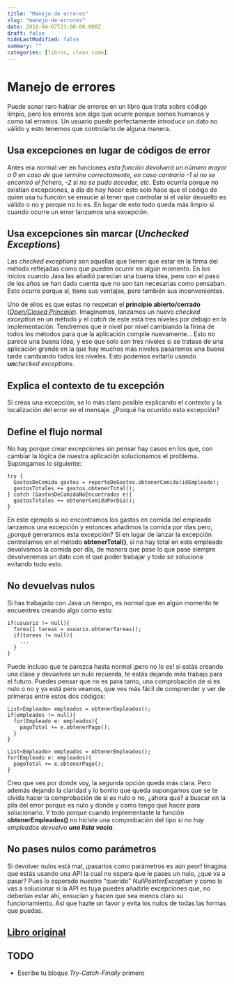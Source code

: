 ```yaml
---
title: "Manejo de errores"
slug: "manejo-de-errores"
date: 2018-04-07T23:00:00.000Z
draft: false
hideLastModified: false
summary: ""
categories: [libros, clean code]
---
```


Manejo de errores
================================================================================

  Puede sonar raro hablar de errores en un libro que trata sobre código limpio,
  pero los errores son algo que ocurre porque somos humanos y como tal erramos.
  Un usuario puede perfectamente introducir un dato no válido y esto tenemos que
  controlarlo de alguna manera.

Usa excepciones en lugar de códigos de error
--------------------------------------------------------------------------------

  Antes era normal ver en funciones _esta función devolverá un número mayor a 0
  en caso de que termine correctamente, en caso contrario -1 si no se encontró
  el fichero, -2 si no se pudo acceder, etc_. Esto ocurría porque no existían
  excepciones, a día de hoy hacer esto solo hace que el código de quien usa tu
  función se ensucie al tener que controlar si el valor devuelto es válido o no
  y porque no lo es. En lugar de esto todo queda más limpio si cuando ocurre un
  error lanzamos una excepción.

Usa excepciones sin marcar (_**Un**checked Exceptions_)
--------------------------------------------------------------------------------

  Las _checked exceptions_ son aquellas que tienen que estar en la firma del
  método reflejadas como que pueden ocurrir en algún momento. En los inicios
  cuando Java las añadió parecían una buena idea, pero con el paso de los años
  se han dado cuenta que no son tan necesarias como pensaban. Esto ocurre porque
  si, tiene sus ventajas, pero también sus inconvenientes.

  Uno de ellos es que estas no respetan el **principio abierto/cerrado**
  (_[Open/Closed Principle]_). Imaginemos, lanzamos un nuevo _checked
  exception_ en un método y el _catch_ de este está tres niveles por debajo en
  la implementación. Tendremos que ir nivel por nivel cambiando la firma de
  todos los métodos para que la aplicación compile nuevamente... Esto no parece
  una buena idea, y eso que solo son tres niveles si se tratase de una
  aplicación grande en la que hay muchos más niveles pasaremos una buena tarde
  cambiando todos los niveles. Esto podemos evitarlo usando _**un**checked
  exceptions_.

Explica el contexto de tu excepción
--------------------------------------------------------------------------------

  Si creas una excepción, se lo más claro posible explicando el contexto y la
  localización del error en el mensaje. ¿Porqué ha ocurrido esta excepción?

Define el flujo normal
--------------------------------------------------------------------------------

  No hay porque crear excepciones sin pensar hay casos en los que, con cambiar
  la  lógica de nuestra aplicación solucionamos el problema. Supongamos lo
  siguiente:

  ``````````````````````````````````````````````````````````````````````````````
  try {
    GastosDeComida gastos = reporteDeGastos.obtenerComida(idEmpleado);
    gastosTotales += gastos.obtenerTotal();
  } catch (GastosDeComidaNoEncontrados e){
    gastosTotales += obtenerComidaPorDia();
  }
  ``````````````````````````````````````````````````````````````````````````````

  En este ejemplo si no encontramos los gastos en comida del empleado lanzamos
  una excepción y entonces añadimos la comida por días pero, ¿porqué generamos
  esta excepción? Si en lugar de lanzar la excepción controlamos en el método
  **obtenerTotal()**, si no hay total en este empleado devolvamos la comida por
  día, de manera que pase lo que pase siempre devolveremos un dato con el que
  poder trabajar y todo se soluciona evitando todo esto.

No devuelvas nulos
--------------------------------------------------------------------------------

  Si has trabajado con Java un tiempo, es normal que en algún momento te
  encuentres creando algo como esto:
  
  ``````````````````````````````````````````````````````````````````````````````
  if(usuario != null){
    Tarea[] tareas = usuario.obtenerTareas();
    if(tareas != null){
      ...
    }
  }
  ``````````````````````````````````````````````````````````````````````````````
  
  Puede incluso que te parezca hasta normal ¡pero no lo es! si estás creando una
  clase y devuelves un nulo recuerda, te estás dejando más trabajo para el
  futuro. Puedes pensar que no es para tanto, una comprobación de si es nulo o
  no y ya está pero veamos, que ves más fácil de comprender y ver de primeras
  entre estos dos códigos:
  
  ``````````````````````````````````````````````````````````````````````````````
  List<Empleado> empleados = obtenerEmpleados();
  if(empleados != null){
    for(Empleado e: empleados){
      pagoTotal += e.obtenerPago();
    }
  }
  ``````````````````````````````````````````````````````````````````````````````
  
  ``````````````````````````````````````````````````````````````````````````````
  List<Empleado> empleados = obtenerEmpleados();
  for(Empleado e: empleados){
    pagoTotal += e.obtenerPago();
  }
  ``````````````````````````````````````````````````````````````````````````````

  Creo que ves por donde voy, la segunda opción queda más clara. Pero además
  dejando la claridad y lo bonito que queda supongamos que se te olvida hacer
  la comprobación de si es nulo o no, ¿ahora que? a buscar en la pila del error
  porque es nulo y donde y como tengo que hacer para solucionarlo. Y todo porque
  cuando implementaste la función **obtenerEmpleados()** no hiciste una
  comprobación del tipo _si no hay empleados devuelvo **una lista vacía**_.

No pases nulos como parámetros
--------------------------------------------------------------------------------

  Si devolver nulos está mal, ¡pasarlos como parámetros es aún peor! Imagina que
  estás usando una API la cual no espera que le pases un nulo, ¿que va a pasar?
  Pues lo esperado nuestro "querido" _NullPointerException_ y como lo vas a
  solucionar si la API es tuya puedes añadirle excepciones que, no deberían
  estar ahí, ensucian y hacen que sea menos claro su funcionamiento. Así que
  hazte un favor y evita los nulos de todas las formas que puedas.


[Libro original]
--------------------------------------------------------------------------------

TODO
--------------------------------------------------------------------------------
  - Escribe tu bloque _Try-Catch-Finally_ primero

[Open/Closed Principle]: https://es.wikipedia.org/wiki/Principio_de_abierto/cerrado
[Libro original]: https://leer.amazon.es/kp/embed?asin=B001GSTOAM&preview=newtab&linkCode=kpe&ref_=cm_sw_r_kb_dp_bopYAb3Y71AX3&tag=5413


